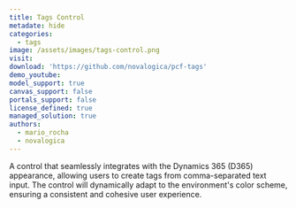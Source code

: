 ```yaml
---
title: Tags Control
metadate: hide
categories:
  - tags
image: /assets/images/tags-control.png
visit: 
download: 'https://github.com/novalogica/pcf-tags'
demo_youtube: 
model_support: true
canvas_support: false
portals_support: false
license_defined: true
managed_solution: true
authors:
  - mario_rocha
  - novalogica
---
```

A control that seamlessly integrates with the Dynamics 365 (D365) appearance, allowing users to create tags from comma-separated text input. The control will dynamically adapt to the environment's color scheme, ensuring a consistent and cohesive user experience.
